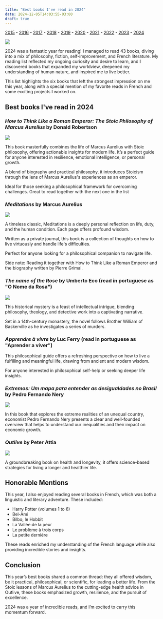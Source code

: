 ```yaml
---
title: "Best books I've read in 2024"
date: 2024-12-05T14:03:55-03:00
draft: true
---
```


[2015](/library/2015) - [2016](/library/2016) - [2017](/library/2017) - [2018](/library/2018) - [2019](/library/2019) - [2020](/library/2020) - [2021](/library/2021) - [2022](/library/2022) - [2023](/library/2023) - [2024](/library/2024)

![](/images/2024-books.png)

2024 was a fantastic year for reading! I managed to read  43 books, diving into a mix of philosophy, fiction, self-improvement, and French literature. My reading list reflected my ongoing curiosity and desire to learn, and I discovered books that expanded my worldview, deepened my understanding of human nature, and inspired me to live better.

This list highlights the six books that left the strongest impression on me this year, along with a special mention of my favorite reads in French and some exciting projects I worked on.

## Best books I've read in 2024

### *How to Think Like a Roman Emperor: The Stoic Philosophy of Marcus Aurelius* by Donald Robertson

![](/images/book-howtothinklikearomanemperor.jpg)

This book masterfully combines the life of Marcus Aurelius with Stoic philosophy, offering actionable insights for modern life. It’s a perfect guide for anyone interested in resilience, emotional intelligence, or personal growth.

A blend of biography and practical philosophy, it introduces Stoicism through the lens of Marcus Aurelius's experiences as an emperor.

Ideal for those seeking a philosophical framework for overcoming challenges. Great to read together with the next one in the list

### *Meditations* by Marcus Aurelius

![](/images/book-meditations.jpg)

A timeless classic, Meditations is a deeply personal reflection on life, duty, and the human condition. Each page offers profound wisdom.

Written as a private journal, this book is a collection of thoughts on how to live virtuously and handle life's difficulties.

Perfect for anyone looking for a philosophical companion to navigate life.

Side note: Reading it together with How to Think Like a Roman Emperor and the biography written by Pierre Grimal.

### *The name of the Rose* by Umberto Eco (read in portuguese as "O Nome da Rosa")

![](/images/book-onomedarosa.jpg])

This historical mystery is a feast of intellectual intrigue, blending philosophy, theology, and detective work into a captivating narrative.

Set in a 14th-century monastery, the novel follows Brother William of Baskerville as he investigates a series of murders.

### *Apprendre à vivre* by Luc Ferry (read in portuguese as "Aprender a viver")

This philosophical guide offers a refreshing perspective on how to live a fulfilling and meaningful life, drawing from ancient and modern wisdom.

For anyone interested in philosophical self-help or seeking deeper life insights.

### *Extremos: Um mapa para entender as desigualdades no Brasil* by Pedro Fernando Nery

![](/images/livro-extremos.jpg)

In this book that explores the extreme realities of an unequal country, economist Pedro Fernando Nery presents a clear and well-founded overview that helps to understand our inequalities and their impact on economic growth.

### *Outlive* by Peter Attia

![](/images/book-outlive.jpg)

A groundbreaking book on health and longevity, it offers science-based strategies for living a longer and healthier life.

## Honorable Mentions

This year, I also enjoyed reading several books in French, which was both a linguistic and literary adventure. These included:

- Harry Potter (volumes 1 to 6)
- Bel-Ami
- Bilbo, le Hobbit
- La Vallée de la peur
- Le problème à trois corps
- La petite dernière

These reads enriched my understanding of the French language while also providing incredible stories and insights.

## Conclusion

This year’s best books shared a common thread: they all offered wisdom, be it practical, philosophical, or scientific, for leading a better life. From the Stoic lessons of Marcus Aurelius to the cutting-edge health advice in Outlive, these books emphasized growth, resilience, and the pursuit of excellence.

2024 was a year of incredible reads, and I’m excited to carry this momentum forward.
